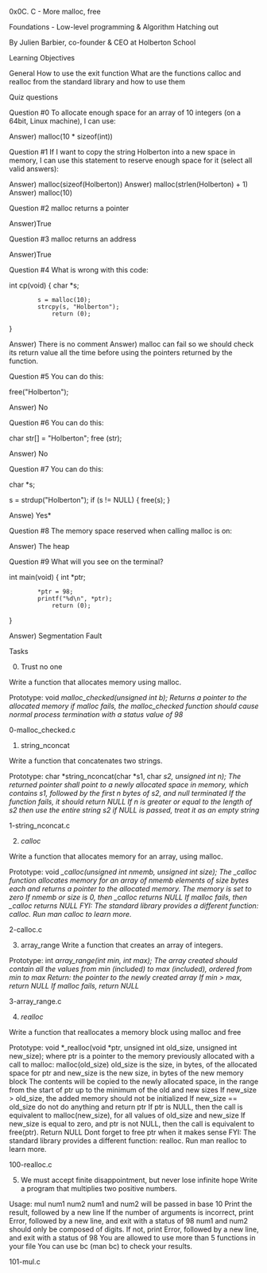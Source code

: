 0x0C. C - More malloc, free

Foundations - Low-level programming & Algorithm  Hatching out

By Julien Barbier, co-founder & CEO at Holberton School

Learning Objectives


General
How to use the exit function
What are the functions calloc and realloc from the standard library and how to use them


Quiz questions


Question #0
To allocate enough space for an array of 10 integers (on a 64bit, Linux machine), I can use:

Answer) malloc(10 * sizeof(int))



Question #1
If I want to copy the string Holberton into a new space in memory, I can use this statement to reserve enough space for it (select all valid answers):


Answer) malloc(sizeof(Holberton))
Answer) malloc(strlen(Holberton) + 1)
Answer) malloc(10)



Question #2
malloc returns a pointer

Answer)True



Question #3
malloc returns an address

Answer)True

Question #4
What is wrong with this code:



int cp(void)
{
	    char *s;

	        s = malloc(10);
		    strcpy(s, "Holberton");
		        return (0);
}

Answer) There is no comment
Answer) malloc can fail so we should check its return value all the time before using the pointers returned by the function.


Question #5
You can do this:

free("Holberton");


Answer) No



Question #6
You can do this:

char str[] = "Holberton";
free (str);


Answer) No



Question #7
You can do this:

char *s;

s = strdup("Holberton");
if (s != NULL)
{
	    free(s);
}

Answe) Yes*




Question #8
The memory space reserved when calling malloc is on:

Answer) The heap





Question #9
What will you see on the terminal?

int main(void)
{
	    int *ptr;

	        *ptr = 98;
		    printf("%d\n", *ptr);
		        return (0);
}


Answer) Segmentation Fault




Tasks



0. Trust no one

Write a function that allocates memory using malloc.

Prototype: void *malloc_checked(unsigned int b);
Returns a pointer to the allocated memory
if malloc fails, the malloc_checked function should cause normal process termination with a status value of 98*


0-malloc_checked.c


1. string_nconcat

Write a function that concatenates two strings.

Prototype: char *string_nconcat(char *s1, char *s2, unsigned int n);
The returned pointer shall point to a newly allocated space in memory, which contains s1, followed by the first n bytes of s2, and null terminated
If the function fails, it should return NULL
If n is greater or equal to the length of s2 then use the entire string s2
if NULL is passed, treat it as an empty string*

1-string_nconcat.c


2. _calloc_

Write a function that allocates memory for an array, using malloc.

Prototype: void *_calloc(unsigned int nmemb, unsigned int size);
The _calloc function allocates memory for an array of nmemb elements of size bytes each and returns a pointer to the allocated memory.
The memory is set to zero
If nmemb or size is 0, then _calloc returns NULL
If malloc fails, then _calloc returns NULL
FYI: The standard library provides a different function: calloc. Run man calloc to learn more.*

2-calloc.c



3. array_range
Write a function that creates an array of integers.

Prototype: int *array_range(int min, int max);
The array created should contain all the values from min (included) to max (included), ordered from min to max
Return: the pointer to the newly created array
If min > max, return NULL
If malloc fails, return NULL*

3-array_range.c




4. _realloc_


Write a function that reallocates a memory block using malloc and free

Prototype: void *_realloc(void *ptr, unsigned int old_size, unsigned int new_size);
where ptr is a pointer to the memory previously allocated with a call to malloc: malloc(old_size)
old_size is the size, in bytes, of the allocated space for ptr
and new_size is the new size, in bytes of the new memory block
The contents will be copied to the newly allocated space, in the range from the start of ptr up to the minimum of the old and new sizes
If new_size > old_size, the added memory should not be initialized
If new_size == old_size do not do anything and return ptr
If ptr is NULL, then the call is equivalent to malloc(new_size), for all values of old_size and new_size
If new_size is equal to zero, and ptr is not NULL, then the call is equivalent to free(ptr). Return NULL
Dont forget to free ptr when it makes sense
FYI: The standard library provides a different function: realloc. Run man realloc to learn more.


100-realloc.c


5. We must accept finite disappointment, but never lose infinite hope
Write a program that multiplies two positive numbers.

Usage: mul num1 num2
num1 and num2 will be passed in base 10
Print the result, followed by a new line
If the number of arguments is incorrect, print Error, followed by a new line, and exit with a status of 98
num1 and num2 should only be composed of digits. If not, print Error, followed by a new line, and exit with a status of 98
You are allowed to use more than 5 functions in your file
You can use bc (man bc) to check your results.

101-mul.c






























































